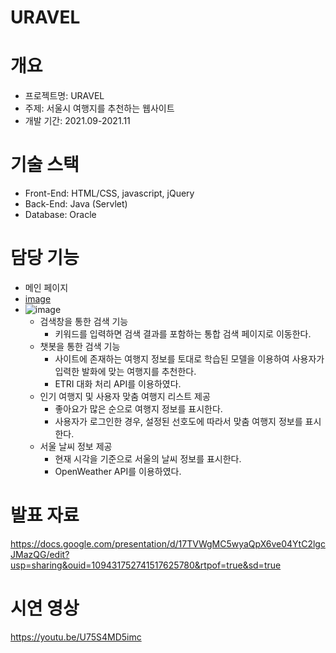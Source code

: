 # URAVEL

# 개요
- 프로젝트명: URAVEL
- 주제: 서울시 여행지를 추천하는 웹사이트
- 개발 기간: 2021.09-2021.11

# 기술 스택
- Front-End: HTML/CSS, javascript, jQuery
- Back-End: Java (Servlet)
- Database: Oracle

# 담당 기능
- 메인 페이지
- [image](https://user-images.githubusercontent.com/92344242/150515496-fa7e8700-9e54-4244-9c60-f0348c7ef49d.png)
- ![image](https://user-images.githubusercontent.com/92344242/150515517-3e6bdead-3a9f-4c23-a8fc-6b0bc8034e16.png)
  - 검색창을 통한 검색 기능
    - 키워드를 입력하면 검색 결과를 포함하는 통합 검색 페이지로 이동한다.
  - 챗봇을 통한 검색 기능
    - 사이트에 존재하는 여행지 정보를 토대로 학습된 모델을 이용하여 사용자가 입력한 발화에 맞는 여행지를 추천한다.
    - ETRI 대화 처리 API를 이용하였다.
  - 인기 여행지 및 사용자 맞춤 여행지 리스트 제공
    - 좋아요가 많은 순으로 여행지 정보를 표시한다.
    - 사용자가 로그인한 경우, 설정된 선호도에 따라서 맞춤 여행지 정보를 표시한다.
  - 서울 날씨 정보 제공
    - 현재 시각을 기준으로 서울의 날씨 정보를 표시한다.
    - OpenWeather API를 이용하였다.

# 발표 자료
https://docs.google.com/presentation/d/17TVWgMC5wyaQpX6ve04YtC2lgcJMazQG/edit?usp=sharing&ouid=109431752741517625780&rtpof=true&sd=true

# 시연 영상
https://youtu.be/U75S4MD5imc
